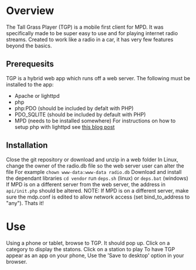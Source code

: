 # Overview
The Tall Grass Player (TGP) is a mobile first client for MPD. It was specifically made to be super easy to use and for playing internet radio streams. Created to work like a radio in a car, it has very few features beyond the basics. 

## Prerequesits
TGP is a hybrid web app which runs off a web server. The following must be installed to the app:
- Apache or lighttpd
- php
- php:PDO (should be included by defalt with PHP)
- PDO_SQLITE (should be included by default with PHP)
- MPD (needs to be installed somewhere)
For instructions on how to setup php with lighttpd see [this blog post](http://raspberrypimaker.com/installing-php-lighttpd-debian-stretch/)

## Installation
Close the git repository or download and unzip in a web folder
In Linux, change the owner of the radio.db file so the web server user can alter the file
For example `chown www-data:www-data radio.db`
Download and install the dependant libraries
`cd vendor`
run `deps.sh` (linux) or `deps.bat` (windows)
If MPD is on a different server from the web server, the address in `api/init.php` should be altered.
NOTE: If MPD is on a different server, make sure the mdp.conf is edited to allow network access (set bind_to_address to "any").
Thats it!

# Use
Using a phone or tablet, browse to TGP. It should pop up.
Click on a category to display the statons. Click on a station to play
To have TGP appear as an app on your phone, Use the 'Save to desktop' option in your browser.
